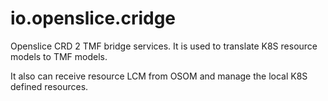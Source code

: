 # io.openslice.cridge
Openslice CRD 2 TMF bridge services. It is used to translate K8S resource models to TMF models.

It also can receive resource LCM from OSOM and manage the local K8S defined resources.
